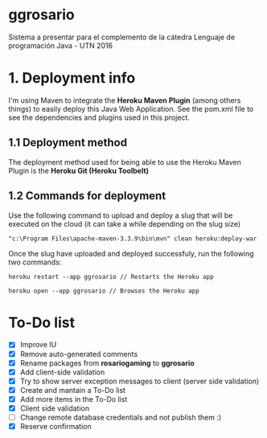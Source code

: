 # ggrosario
Sistema a presentar para el complemento de la cátedra Lenguaje de programación Java - UTN 2016

# 1. Deployment info

I'm using Maven to integrate the **Heroku Maven Plugin** (among others things) to easily deploy this Java Web Application. See the pom.xml file to see the dependencies and plugins used in this project.

## 1.1 Deployment method

The deployment method used for being able to use the Heroku Maven Plugin is the **Heroku Git (Heroku Toolbelt)**

## 1.2 Commands for deployment

Use the following command to upload and deploy a slug that will be executed on the cloud (it can take a while depending on the slug size)
```
"c:\Program Files\apache-maven-3.3.9\bin\mvn" clean heroku:deploy-war
```
Once the slug have uploaded and deployed successfuly, run the following two commands:
```
heroku restart --app ggrosario // Restarts the Heroku app

heroku open --app ggrosario // Browses the Heroku app
```

# To-Do list
- [x] Improve IU
- [x] Remove auto-generated comments
- [x] Rename packages from **rosariogaming** to **ggrosario**
- [x] Add client-side validation
- [x] Try to show server exception messages to client (server side validation)
- [x] Create and mantain a To-Do list
- [x] Add more items in the To-Do list
- [x] Client side validation
- [ ] Change remote database credentials and not publish them :)
- [x] Reserve confirmation

